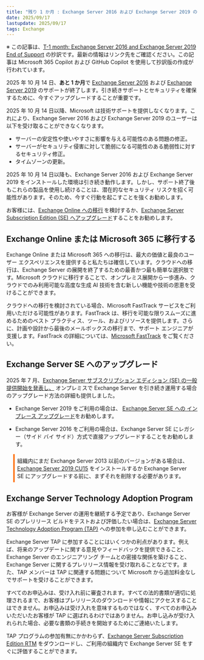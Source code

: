 ```yaml
---
title: "残り 1 か月 : Exchange Server 2016 および Exchange Server 2019 のサポート終了"
date: 2025/09/17
lastupdate: 2025/09/17
tags: Exchange
---
```

※ この記事は、[T-1 month: Exchange Server 2016 and Exchange Server 2019 End of Support](https://techcommunity.microsoft.com/blog/exchange/t-1-month-exchange-server-2016-and-exchange-server-2019-end-of-support/4453133) の抄訳です。最新の情報はリンク先をご確認ください。この記事は Microsoft 365 Copilot および GitHub Copilot を使用して抄訳版の作成が行われています。

2025 年 10 月 14 日、**あと 1 か月**で [Exchange Server 2016](https://learn.microsoft.com/lifecycle/products/exchange-server-2016) および [Exchange Server 2019](https://learn.microsoft.com/lifecycle/products/exchange-server-2019) のサポートが終了します。引き続きサポートとセキュリティを確保するために、今すぐアップグレードすることが重要です。

2025 年 10 月 14 日以降、Microsoft は技術サポートを提供しなくなります。これにより、Exchange Server 2016 および Exchange Server 2019 のユーザーは以下を受け取ることができなくなります。 

- サーバーの安定性や使いやすさに影響を与える可能性のある問題の修正。
- サーバーがセキュリティ侵害に対して脆弱になる可能性のある脆弱性に対するセキュリティ修正。
- タイムゾーンの更新。

2025 年 10 月 14 日以降も、Exchange Server 2016 および Exchange Server 2019 をインストールした環境は引き続き動作します。しかし、サポート終了後もこれらの製品を使用し続けることは、潜在的なセキュリティ リスクを招く可能性があります。そのため、今すぐ行動を起こすことを強くお勧めします。

お客様には、[Exchange Online への移行](https://learn.microsoft.com/exchange/mailbox-migration/decide-on-a-migration-path) を検討するか、[Exchange Server Subscription Edition (SE) へアップグレード](/blog/Upgrading-your-organization-from-current-versions-to-Exchange-Server-SE/)することをお勧めします。  

## Exchange Online または Microsoft 365 に移行する

Exchange Online または Microsoft 365 への移行は、最大の価値と最良のユーザー エクスペリエンスを提供すると私たちは確信しています。クラウドへの移行は、Exchange Server の展開を終了するための最善かつ最も簡単な選択肢です。Microsoft クラウドに移行することで、オンプレミス展開から一歩進み、クラウドでのみ利用可能な高度な生成 AI 技術を含む新しい機能や技術の恩恵を受けることができます。

クラウドへの移行を検討されている場合、Microsoft FastTrack サービスをご利用いただける可能性があります。FastTrack は、移行を可能な限りスムーズに進めるためのベスト プラクティス、ツール、およびリソースを提供します。さらに、計画や設計から最後のメールボックスの移行まで、サポート エンジニアが支援します。FastTrack の詳細については、[Microsoft FastTrack](https://fasttrack.microsoft.com/) をご覧ください。

## Exchange Server SE へのアップグレード 

2025 年 7 月、[Exchange Server サブスクリプション エディション (SE) の一般提供開始を発表し、](/blog/exchange-server-subscription-edition-se-is-now-available/) オンプレミスで Exchange Server を引き続き運用する場合のアップグレード方法の詳細も提供しました。

- Exchange Server 2019 をご利用の場合は、 [Exchange Server SE への インプレース アップグレード](/blog/why-in-place-upgrade-from-exchange-2019-to-exchange-se-is-low-risk/)をお勧めします。

- Exchange Server 2016 をご利用の場合は、Exchange Server SE にレガシー（サイド バイ サイド）方式で直接アップグレードすることをお勧めします。

<div style="margin:1.25em;border-left:4px solid #ff7518;padding:.5em">
組織内にまだ Exchange Server 2013 以前のバージョンがある場合は、<a href="https://www.microsoft.com/download/details.aspx?id=106402">Exchange Server 2019 CU15</a> をインストールするか Exchange Server SE にアップグレードする前に、まずそれを削除する必要があります。
</div>

## Exchange Server Technology Adoption Program 

お客様が Exchange Server の運用を継続する予定であり、Exchange Server SE のプレリリース ビルドをテストおよび評価したい場合は、[Exchange Server Technology Adoption Program (TAP)](https://techcommunity.microsoft.com/t5/exchange-team-blog/open-enrollment-for-exchange-server-2019-tap/ba-p/3421627) への参加を申し込むことができます。 

Exchange Server TAP に参加することにはいくつかの利点があります。例えば、将来のアップデートに関する意見やフィードバックを提供できること、Exchange Server のエンジニアリング チームとの密接な関係を築けること、Exchange Server に関するプレリリース情報を受け取れることなどです。また、TAP メンバーは TAP に関連する問題について Microsoft から追加料金なしでサポートを受けることができます。 

すべてのお申込みは、受け入れ前に審査されます。すべての法的書類が適切に処理されるまで、お客様はプレリリースのダウンロードや情報にアクセスすることはできません。お申込みは受け入れを意味するものではなく、すべてのお申込みいただいたお客様が TAP に選ばれるわけではありません。お申し込みが受け入れられた場合、必要な書類の手続きを開始するためにご連絡いたします。

TAP プログラムの参加有無にかかわらず、[Exchange Server Subscription Edition RTM](https://www.microsoft.com/download/details.aspx?id=108244) をダウンロードし、ご利用の組織内で Exchange Server SE をすぐに評価することができます。